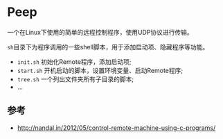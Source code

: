 Peep
====

一个在Linux下使用的简单的远程控制程序，使用UDP协议进行传输。

`sh`目录下为程序调用的一些shell脚本，用于添加启动项、隐藏程序等功能。

* `init.sh` 初始化Remote程序，添加启动项;
* `start.sh` 开机启动的脚本，设置环境变量、启动Remote程序;
* `tree.sh` 一个列出文件夹所有子目录的脚本;
* ...


参考
----

* <http://nandal.in/2012/05/control-remote-machine-using-c-programs/>